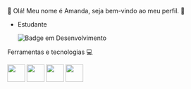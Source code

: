  :dizzy: Olá! Meu nome é Amanda, seja bem-vindo ao meu perfil. :dizzy:

  * Estudante
    
    ![Badge em Desenvolvimento](http://img.shields.io/static/v1?label=STATUS&message=EM%20DESENVOLVIMENTO&color=GREEN&style=for-the-badge)

Ferramentas e tecnologias :computer:
<div> 
 <img src="https://cdn.jsdelivr.net/gh/devicons/devicon@latest/icons/vscode/vscode-original.svg" width="40" height="40"/>  
 <img src="https://cdn.jsdelivr.net/gh/devicons/devicon@latest/icons/javascript/javascript-original.svg" width="40" height="40"/> 
 <img src="https://cdn.jsdelivr.net/gh/devicons/devicon@latest/icons/git/git-original.svg" width="40" height="40"/>
 <img src="https://cdn.jsdelivr.net/gh/devicons/devicon@latest/icons/github/github-original-wordmark.svg" width="40" height="40" />
 
</div>
          
          
          
          
          











<!--
**amandaknorst1/amandaknorst1** is a ✨ _special_ ✨ repository because its `README.md` (this file) appears on your GitHub profile.

Here are some ideas to get you started:

- 🔭 I’m currently working on ...
- 🌱 I’m currently learning ...
- 👯 I’m looking to collaborate on ...
- 🤔 I’m looking for help with ...
- 💬 Ask me about ...
- 📫 How to reach me: ...
- 😄 Pronouns: ...
- ⚡ Fun fact: ...
-->
